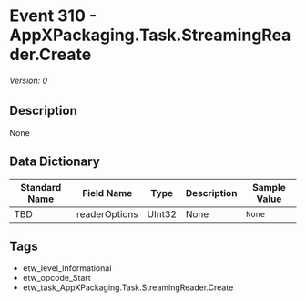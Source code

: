 # Event 310 - AppXPackaging.Task.StreamingReader.Create
###### Version: 0

## Description
None

## Data Dictionary
|Standard Name|Field Name|Type|Description|Sample Value|
|---|---|---|---|---|
|TBD|readerOptions|UInt32|None|`None`|

## Tags
* etw_level_Informational
* etw_opcode_Start
* etw_task_AppXPackaging.Task.StreamingReader.Create